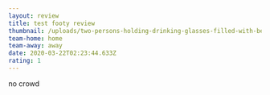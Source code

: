 ```yaml
---
layout: review
title: test footy review
thumbnail: /uploads/two-persons-holding-drinking-glasses-filled-with-beer-1089930.jpg
team-home: home
team-away: away
date: 2020-03-22T02:23:44.633Z
rating: 1
---
```

no crowd